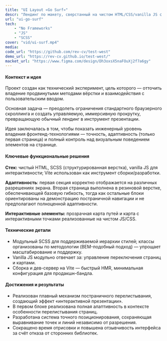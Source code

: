 ```yaml
---
title: "UI Layout «Go Surf»"
descr: "Лендинг по макету, сверстанный на чистом HTML/CSS/vanilla JS с полноэкранным интерфейсом и эффектом плавного перелистывания секций, точным сохранением позиционирования графических элементов."
url: "ui-go-surf"
tech:
    - "No Frameworks"
    - "JS"
    - "SCSS"
cover: "vid/ui-surf.mp4"
media:
code_url: "https://github.com/rev-cv/test-west"
demo_url: "https://rev-cv.github.io/test-west/"
macket_url: "https://www.figma.com/design/Dh3oxsX5naFOuXj2f7a6gy"
---
```


#### Контекст и идея

Проект создан как технический эксперимент, цель которого — отточить владение продвинутыми методами вёрстки и взаимодействия с пользовательским вводом.

Основная задача — преодолеть ограничения стандартного браузерного скроллинга и создать управляемую, иммерсивную прокрутку, превращающую обычный лендинг в инструмент презентации.

Идея заключалась в том, чтобы показать инженерный уровень владения фронтенд-технологиями — точность, адаптивность (только первая страница) и полный контроль над визуальным поведением элементов на странице.

#### Ключевые функциональные решения

**Стек:** чистый HTML, SCSS (структурированная верстка), vanilla JS для интерактивности; Vite использован как инструмент сборки/разработки.

**Адаптивность**: первая секция корректно отображается на различных разрешениях экрана. Вторая страница выполнена в резиновой верстке, обеспечивающей базовую гибкость, тогда как остальные блоки ориентированы на демонстрацию постраничной навигации и не предполагают полноценной адаптивности.

**Интерактивные элементы:** прозрачная карта путей и карта с интерактивными точками реализованные на чистом JS/CSS.

#### Технические детали

- Модульный SCSS для поддерживаемой иерархии стилей; классы организованы по методологии (BEM-подобный подход) — упрощает масштабирование и поддержку.
- Vanilla JS модульно отвечает за: управление переключения страниц и картами.
- Сборка и дев-сервер на Vite — быстрый HMR, минимальная конфигурация для продакшн-бандла.

#### Достижения и результаты

- Реализован плавный механизм постраничного перелистывания, создающий эффект «интерактивной презентации».
- В первом блоке реализована полная алаптивность в контексте особенности перелистывания страниц.
- Разработана система точного позиционирования, сохраняющая выравнивание точек и линий независимо от разрешения.
- Сокращено время отрисовки и повышена отзывчивость интерфейса за счёт отказа от сторонних библиотек.
